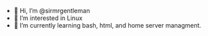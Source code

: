 - 👋 Hi, I’m @sirmrgentleman
- 👀 I’m interested in Linux 
- 🌱 I’m currently learning bash, html, and home server managment.

<!---
sirmrgentleman/sirmrgentleman is a ✨ special ✨ repository because its `README.md` (this file) appears on your GitHub profile.
You can click the Preview link to take a look at your changes.
--->
